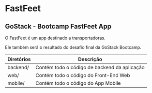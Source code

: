 # FastFeet
## GoStack - Bootcamp FastFeet App

O FastFeet é um app destinado a transportadoras.

Ele também será o resultado do desafio final da GoStack Bootcamp.


Diretórios   | Descrição
------------ | -------------
backend/      | Contém todo o código de backend da aplicação
web/          | Contém todo o código do Front-End Web
mobile/       | Contém todo o código do App Mobile